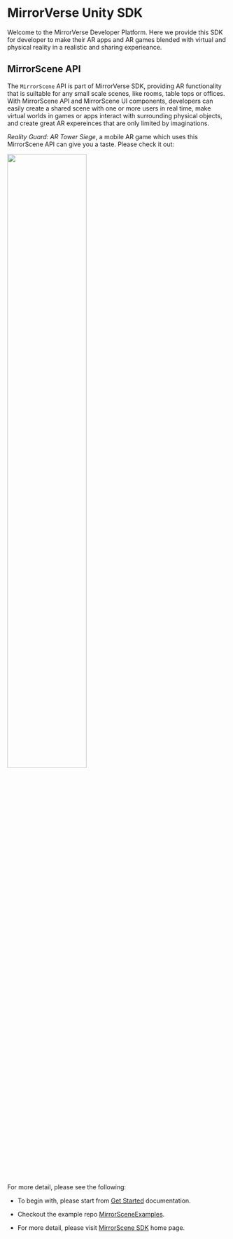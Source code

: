 # MirrorVerse Unity SDK

Welcome to the MirrorVerse Developer Platform. Here we provide this SDK for developer to make their AR apps and AR games blended with virtual and physical reality in a realistic and sharing experieance.

## MirrorScene API

The `MirrorScene` API is part of MirrorVerse SDK, providing AR functionality that is suiltable for any small scale scenes, like rooms, table tops or offices. With MirrorScene API and MirrorScene UI components, developers can easily create a shared scene with one or more users in real time, make virtual worlds in games or apps interact with surrounding physical objects, and create great AR expereinces that are only limited by imaginations.


*Reality Guard: AR Tower Siege*, a mobile AR game which uses this MirrorScene API can give you a taste. Please check it out:

[<img src="https://img.youtube.com/vi/JD41agnHSzk/maxresdefault.jpg" width="60%">](https://www.youtube.com/watch?v=JD41agnHSzk)


For more detail, please see the following:

- To begin with, please start from [Get Started](Documents/GetStarted_en.md) documentation. 

- Checkout the example repo [MirrorSceneExamples](https://github.com/deepmirrordev/MirrorSceneExamples).

- For more detail, please visit [MirrorScene SDK](https://mirrorscene.deepmirror.com) home page.
